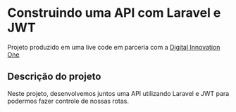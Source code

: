 # Construindo uma API com Laravel e JWT

Projeto produzido em uma live code em parceria com a [Digital Innovation One](https://digitalinnovation.one)

## Descrição do projeto

Neste projeto, desenvolvemos juntos uma API utilizando Laravel e JWT para podermos fazer controle de nossas rotas. 